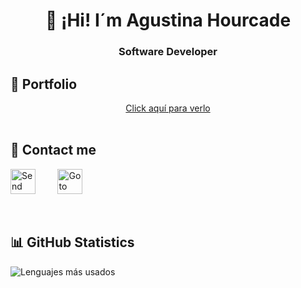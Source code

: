 <h1 align="center">👋 ¡Hi! I´m Agustina Hourcade</h1>
<h3 align="center">Software Developer</h3>

## 🔗 Portfolio
<div align="center">
<a href="https://agustinahourcade.netlify.app/">Click aquí para verlo</a>

</div>

<!-- 
## 🛠️ Tech stack
<div align="center">
<img src="https://github.com/AgustinaHourcade/AgustinaHourcade/blob/main/Tech-stack.gif" alt="Agustina´s tech stack" width="300"/>
</div>
-->
<br>

## 📨 Contact me 
[<img src="https://cdn-icons-png.flaticon.com/512/5968/5968534.png" alt="Send email to Agustina Hourcade" width="40px">](mailto:agustinahourcadedev@gmail.com)
&nbsp;&nbsp;&nbsp;&nbsp;&nbsp;&nbsp;&nbsp;
[<img src="https://cdn-icons-png.flaticon.com/512/174/174857.png" alt="Go to Agustina Hourcade´s LinkedIn" width="40px">](https://www.linkedin.com/in/agustinahourcade/)

<br>

## 📊 GitHub Statistics
<!-- ![Estadísticas de GitHub](https://github-readme-stats.vercel.app/api?username=agustinahourcade&show_icons=true&theme=radical) -->
![Lenguajes más usados](https://github-readme-stats.vercel.app/api/top-langs/?username=agustinahourcade&layout=compact&theme=radical)
<!-- ![Gráfico de contribuciones](https://github-readme-activity-graph.vercel.app/graph?username=agustinahourcade&theme=radical) -->

<!-- <p><img align="center" src="https://github-readme-streak-stats.herokuapp.com/?user=agustinahourcade&" alt="agustinahourcade" /></p> -->

